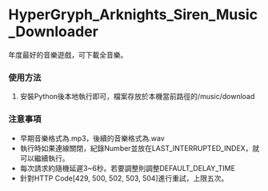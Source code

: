 # HyperGryph_Arknights_Siren_Music_Downloader
年度最好的音樂遊戲，可下載全音樂。

### 使用方法
1. 安裝Python後本地執行即可，檔案存放於本機當前路徑的/music/download

### 注意事項
* 早期音樂格式為.mp3，後續的音樂格式為.wav
* 執行時如果連線關閉，紀錄Number並放在LAST_INTERRUPTED_INDEX，就可以繼續執行。
* 每次請求約隨機延遲3~6秒。若要調整則調整DEFAULT_DELAY_TIME
* 針對HTTP Code[429, 500, 502, 503, 504]進行重試，上限五次。

